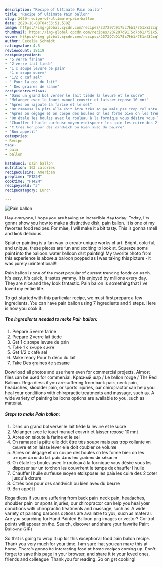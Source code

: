 ```yaml
---
description: "Recipe of Ultimate Pain ballon"
title: "Recipe of Ultimate Pain ballon"
slug: 2026-recipe-of-ultimate-pain-ballon
date: 2020-10-08T04:53:51.530Z
image: https://img-global.cpcdn.com/recipes/237297d9175c7bb1/751x532cq70/pain-ballon-photo-principale-de-la-recette.jpg
thumbnail: https://img-global.cpcdn.com/recipes/237297d9175c7bb1/751x532cq70/pain-ballon-photo-principale-de-la-recette.jpg
cover: https://img-global.cpcdn.com/recipes/237297d9175c7bb1/751x532cq70/pain-ballon-photo-principale-de-la-recette.jpg
author: Cecelia Schmidt
ratingvalue: 4.8
reviewcount: 18119
recipeingredient:
- "5 verre farine"
- "2 verre lait tiede"
- "1 c soupe levure de pain"
- "1 c soupe sucre"
- "1/2 c caf sel"
- " Pour la dco du lait"
- " Des graines de ssame"
recipeinstructions:
- "Dans un grand bol verser le lait tiède la levure et le sucre"
- "Melanger avec le fouet manuel couvrir et laisser repose 10 mnt"
- "Apres on rajoute la farine et le sel"
- "On ramasse la pâte elle doit être très soupe mais pas trop collante on couvre et on laisse lever elle doit doubler de volume"
- "Apres on dégage et on coupe des boules on les forme bien on les trempe dans du lait puis dans les graines de sésame"
- "On étale les boules avec le rouleau à la formique vous désire vous les disposer sur un torchon les couvrirent le temps de chauffer l huile"
- "Chauffer l huile surfeuse moyen etdisposer les pain les cuire des 2 coter jusqu&#39;à dorure"
- "C très bon pour des sandwich ou bien avec du beurre"
- "Bon appétit"
categories:
- Recipe
tags:
- pain
- ballon

katakunci: pain ballon 
nutrition: 163 calories
recipecuisine: American
preptime: "PT22M"
cooktime: "PT42M"
recipeyield: "3"
recipecategory: Lunch

---
```



![Pain ballon](https://img-global.cpcdn.com/recipes/237297d9175c7bb1/751x532cq70/pain-ballon-photo-principale-de-la-recette.jpg)

Hey everyone, I hope you are having an incredible day today. Today, I'm gonna show you how to make a distinctive dish, pain ballon. It is one of my favorites food recipes. For mine, I will make it a bit tasty. This is gonna smell and look delicious.

Splatter painting is a fun way to create unique works of art. Bright, colorful, and unique, these pieces are fun and exciting to look at. Squeeze some paint into the balloon. water balloon dart painting! My favorite photo from this experience is above.a balloon popped as I was taking this picture - it was purely unintentional!!!

Pain ballon is one of the most popular of current trending foods on earth. It's easy, it's quick, it tastes yummy. It is enjoyed by millions every day. They are nice and they look fantastic. Pain ballon is something that I've loved my entire life.


To get started with this particular recipe, we must first prepare a few ingredients. You can have pain ballon using 7 ingredients and 9 steps. Here is how you cook it.

<!--inarticleads1-->

##### The ingredients needed to make Pain ballon:

1. Prepare 5 verre farine
1. Prepare 2 verre lait tiede
1. Get 1 c soupe levure de pain
1. Take 1 c soupe sucre
1. Get 1/2 c café sel
1. Make ready  Pour la déco du lait
1. Take  Des graines de sésame


Download all photos and use them even for commercial projects. Almost files can be used for commercial. Красный шар / Le ballon rouge / The Red Balloon. Regardless if you are suffering from back pain, neck pain, headaches, shoulder pain, or sports injuries, our chiropractor can help you heal your conditions with chiropractic treatments and massage, such as. A wide variety of painting balloons options are available to you, such as material. 

<!--inarticleads2-->

##### Steps to make Pain ballon:

1. Dans un grand bol verser le lait tiède la levure et le sucre
1. Melanger avec le fouet manuel couvrir et laisser repose 10 mnt
1. Apres on rajoute la farine et le sel
1. On ramasse la pâte elle doit être très soupe mais pas trop collante on couvre et on laisse lever elle doit doubler de volume
1. Apres on dégage et on coupe des boules on les forme bien on les trempe dans du lait puis dans les graines de sésame
1. On étale les boules avec le rouleau à la formique vous désire vous les disposer sur un torchon les couvrirent le temps de chauffer l huile
1. Chauffer l huile surfeuse moyen etdisposer les pain les cuire des 2 coter jusqu&#39;à dorure
1. C très bon pour des sandwich ou bien avec du beurre
1. Bon appétit


Regardless if you are suffering from back pain, neck pain, headaches, shoulder pain, or sports injuries, our chiropractor can help you heal your conditions with chiropractic treatments and massage, such as. A wide variety of painting balloons options are available to you, such as material. Are you searching for Hand Painted Balloon png images or vector? Control points will appear on the. Search, discover and share your favorite Paint Balloons GIFs. 

So that is going to wrap it up for this exceptional food pain ballon recipe. Thank you very much for your time. I am sure that you can make this at home. There's gonna be interesting food at home recipes coming up. Don't forget to save this page in your browser, and share it to your loved ones, friends and colleague. Thank you for reading. Go on get cooking!
